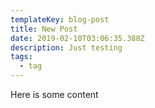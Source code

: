 ```yaml
---
templateKey: blog-post
title: New Post
date: 2019-02-10T03:06:35.388Z
description: Just testing
tags:
  - tag
---
```

Here is some content
